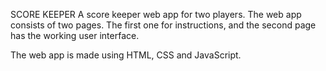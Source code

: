 SCORE KEEPER
A score keeper web app for two players. The web app consists of two pages. The first one for instructions, and the second page has the working user interface.

The web app is made using HTML, CSS and JavaScript. 
